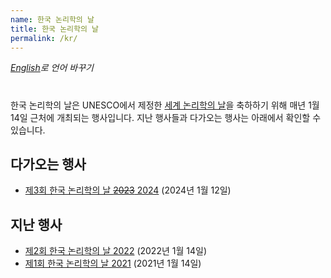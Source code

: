 ```yaml
---
name: 한국 논리학의 날
title: 한국 논리학의 날
permalink: /kr/
---
```


_[English](..)로 언어 바꾸기_

#

한국 논리학의 날은 UNESCO에서 제정한 [세계 논리학의 날](https://en.unesco.org/commemorations/worldlogicday)을 축하하기 위해 매년 1월 14일 근처에 개최되는 행사입니다. 
지난 행사들과 다가오는 행사는 아래에서 확인할 수 있습니다.

## 다가오는 행사

- [제3회 한국 논리학의 날 ~~2023~~ 2024](2024) (2024년 1월 12일)

## 지난 행사

- [제2회 한국 논리학의 날 2022](2022) (2022년 1월 14일)
- [제1회 한국 논리학의 날 2021](2021) (2021년 1월 14일)



